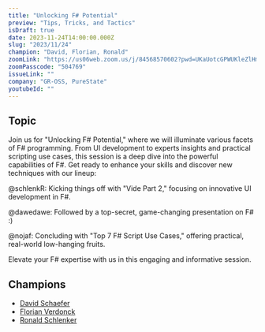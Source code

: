 ```yaml
---
title: "Unlocking F# Potential"
preview: "Tips, Tricks, and Tactics"
isDraft: true
date: 2023-11-24T14:00:00.000Z
slug: "2023/11/24"
champion: "David, Florian, Ronald"
zoomLink: "https://us06web.zoom.us/j/84568570602?pwd=UKaUotcGPWUKleZlHmkasZXGed0aab.1"
zoomPasscode: "504769"
issueLink: ""
company: "GR-OSS, PureState"
youtubeId: ""
---
```


## Topic

Join us for "Unlocking F# Potential," where we will illuminate various facets of F# programming. From UI development to experts insights and practical scripting use cases, this session is a deep dive into the powerful capabilities of F#. Get ready to enhance your skills and discover new techniques with our lineup:

@schlenkR: Kicking things off with "Vide Part 2," focusing on innovative UI development in F#.

@dawedawe: Followed by a top-secret, game-changing presentation on F# :)

@nojaf: Concluding with "Top 7 F# Script Use Cases," offering practical, real-world low-hanging fruits.

Elevate your F# expertise with us in this engaging and informative session.

## Champions

- [David Schaefer](https://github.com/dawedawe)
- [Florian Verdonck](https://github.com/nojaf)
- [Ronald Schlenker](https://github.com/schlenkr)
